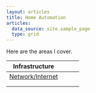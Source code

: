 ```yaml
---
layout: articles
title: Home Automation
articles:
  data_source: site.sample_page
  type: grid
---
```




Here are the areas I cover.

| Infrastructure                 |      |      |      |
| ------------------------------ | ---- | ---- | ---- |
| [Network/Internet](network.md) |      |      |      |
|                                |      |      |      |
|                                |      |      |      |

